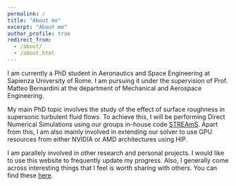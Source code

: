 ```yaml
---
permalink: /
title: "About me"
excerpt: "About me"
author_profile: true
redirect_from: 
  - /about/
  - /about.html
---
```

I am currently a PhD student in Aeronautics and Space Engineering at Sapienza University of Rome. I am pursuing it under the supervision of Prof. Matteo Bernardini at the department of Mechanical and Aerospace Engineering.

My main PhD topic involves the study of the effect of surface roughness in supersonic turbulent fluid flows. To achieve this, I will be performing Direct Numerical Simulations using our groups in-house code [STREAmS](https://github.com/matteobernardini/STREAmS). Apart from this, I am also mainly involved in extending our solver to use GPU resources from either NVIDIA or AMD architectures using HIP.

I am parallely involved in other research and personal projects. I would like to use this website to frequently update my progress. Also, I generally come across interesting things that I feel is worth sharing with others. You can find these [here](others). 
